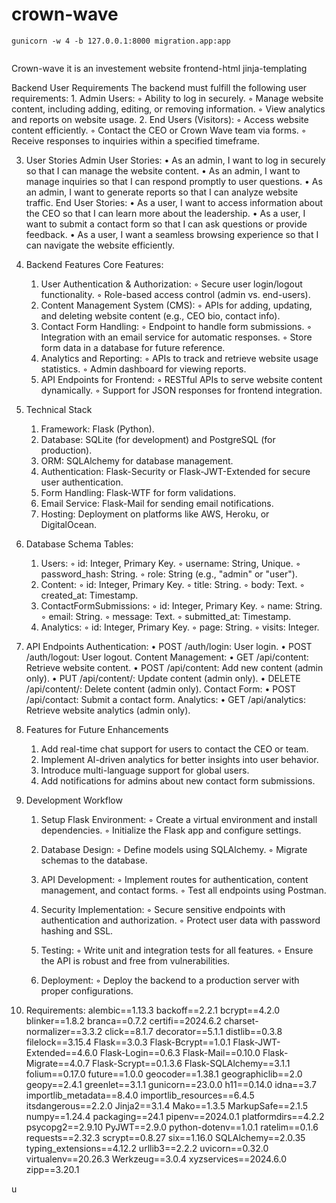 # crown-wave

```
gunicorn -w 4 -b 127.0.0.1:8000 migration.app:app


```
Crown-wave
it is an investement website
   frontend-html
                    jinja-templating

Backend
User Requirements
The backend must fulfill the following user requirements:
    1. Admin Users:
        ◦ Ability to log in securely.
        ◦ Manage website content, including adding, editing, or removing information.
        ◦ View analytics and reports on website usage.
    2. End Users (Visitors):
        ◦ Access website content efficiently.
        ◦ Contact the CEO or Crown Wave team via forms.
        ◦ Receive responses to inquiries within a specified timeframe.

3. User Stories
Admin User Stories:
    • As an admin, I want to log in securely so that I can manage the website content.
    • As an admin, I want to manage inquiries so that I can respond promptly to user questions.
    • As an admin, I want to generate reports so that I can analyze website traffic.
End User Stories:
    • As a user, I want to access information about the CEO so that I can learn more about the leadership.
    • As a user, I want to submit a contact form so that I can ask questions or provide feedback.
    • As a user, I want a seamless browsing experience so that I can navigate the website efficiently.

4. Backend Features
Core Features:
    1. User Authentication & Authorization:
        ◦ Secure user login/logout functionality.
        ◦ Role-based access control (admin vs. end-users).
    2. Content Management System (CMS):
        ◦ APIs for adding, updating, and deleting website content (e.g., CEO bio, contact info).
    3. Contact Form Handling:
        ◦ Endpoint to handle form submissions.
        ◦ Integration with an email service for automatic responses.
        ◦ Store form data in a database for future reference.
    4. Analytics and Reporting:
        ◦ APIs to track and retrieve website usage statistics.
        ◦ Admin dashboard for viewing reports.
    5. API Endpoints for Frontend:
        ◦ RESTful APIs to serve website content dynamically.
        ◦ Support for JSON responses for frontend integration.

5. Technical Stack
    1. Framework: Flask (Python).
    2. Database: SQLite (for development) and PostgreSQL (for production).
    3. ORM: SQLAlchemy for database management.
    4. Authentication: Flask-Security or Flask-JWT-Extended for secure user authentication.
    5. Form Handling: Flask-WTF for form validations.
    6. Email Service: Flask-Mail for sending email notifications.
    7. Hosting: Deployment on platforms like AWS, Heroku, or DigitalOcean.

6. Database Schema
Tables:
    1. Users:
        ◦ id: Integer, Primary Key.
        ◦ username: String, Unique.
        ◦ password_hash: String.
        ◦ role: String (e.g., "admin" or "user").
    2. Content:
        ◦ id: Integer, Primary Key.
        ◦ title: String.
        ◦ body: Text.
        ◦ created_at: Timestamp.
    3. ContactFormSubmissions:
        ◦ id: Integer, Primary Key.
        ◦ name: String.
        ◦ email: String.
        ◦ message: Text.
        ◦ submitted_at: Timestamp.
    4. Analytics:
        ◦ id: Integer, Primary Key.
        ◦ page: String.
        ◦ visits: Integer.

7. API Endpoints
Authentication:
    • POST /auth/login: User login.
    • POST /auth/logout: User logout.
Content Management:
    • GET /api/content: Retrieve website content.
    • POST /api/content: Add new content (admin only).
    • PUT /api/content/<id>: Update content (admin only).
    • DELETE /api/content/<id>: Delete content (admin only).
Contact Form:
    • POST /api/contact: Submit a contact form.
Analytics:
    • GET /api/analytics: Retrieve website analytics (admin only).

8. Features for Future Enhancements
    1. Add real-time chat support for users to contact the CEO or team.
    2. Implement AI-driven analytics for better insights into user behavior.
    3. Introduce multi-language support for global users.
    4. Add notifications for admins about new contact form submissions.

9. Development Workflow
    1. Setup Flask Environment:
        ◦ Create a virtual environment and install dependencies.
        ◦ Initialize the Flask app and configure settings.
    2. Database Design:
        ◦ Define models using SQLAlchemy.
        ◦ Migrate schemas to the database.
    3. API Development:
        ◦ Implement routes for authentication, content management, and contact forms.
        ◦ Test all endpoints using Postman.
    4. Security Implementation:
        ◦ Secure sensitive endpoints with authentication and authorization.
        ◦ Protect user data with password hashing and SSL.
    5. Testing:
        ◦ Write unit and integration tests for all features.
        ◦ Ensure the API is robust and free from vulnerabilities.
          
    6. Deployment:
        ◦ Deploy the backend to a production server with proper configurations.
7.   Requirements:
alembic==1.13.3
backoff==2.2.1
bcrypt==4.2.0
blinker==1.8.2
branca==0.7.2
certifi==2024.6.2
charset-normalizer==3.3.2
click==8.1.7
decorator==5.1.1
distlib==0.3.8
filelock==3.15.4
Flask==3.0.3
Flask-Bcrypt==1.0.1
Flask-JWT-Extended==4.6.0
Flask-Login==0.6.3
Flask-Mail==0.10.0
Flask-Migrate==4.0.7
Flask-Scrypt==0.1.3.6
Flask-SQLAlchemy==3.1.1
folium==0.17.0
future==1.0.0
geocoder==1.38.1
geographiclib==2.0
geopy==2.4.1
greenlet==3.1.1
gunicorn==23.0.0
h11==0.14.0
idna==3.7
importlib_metadata==8.4.0
importlib_resources==6.4.5
itsdangerous==2.2.0
Jinja2==3.1.4
Mako==1.3.5
MarkupSafe==2.1.5
numpy==1.24.4
packaging==24.1
pipenv==2024.0.1
platformdirs==4.2.2
psycopg2==2.9.10
PyJWT==2.9.0
python-dotenv==1.0.1
ratelim==0.1.6
requests==2.32.3
scrypt==0.8.27
six==1.16.0
SQLAlchemy==2.0.35
typing_extensions==4.12.2
urllib3==2.2.2
uvicorn==0.32.0
virtualenv==20.26.3
Werkzeug==3.0.4
xyzservices==2024.6.0
zipp==3.20.1



u